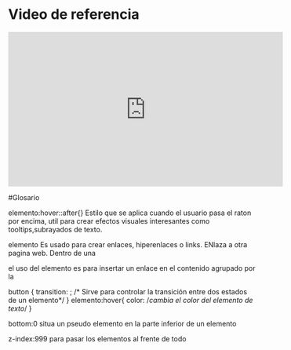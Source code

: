 # Video de referencia

<iframe width="560" height="315" src="https://www.youtube.com/embed/KP398UANzfw?si=rZW8KDYi1EujsnaW" title="YouTube video player" frameborder="0" allow="accelerometer; autoplay; clipboard-write; encrypted-media; gyroscope; picture-in-picture; web-share" allowfullscreen></iframe>

#Glosario

elemento:hover::after{}
Estilo que se aplica cuando el usuario pasa el raton por encima, util para crear efectos visuales interesantes como tooltips,subrayados de texto.

elemento <a></a>
Es usado para crear enlaces, hiperenlaces o links. ENlaza a otra pagina web.
Dentro de una <div class> el uso del elemento <a> es para insertar un enlace en el contenido agrupado por la <div>

button {
    transition: ; /* Sirve para controlar la transición entre dos estados de un elemento*/
}
elemento:hover{
    color: /*cambia el color del elemento de texto*/
}

bottom:0 situa un pseudo elemento en la parte inferior de un elemento

z-index:999 para pasar los elementos al frente de todo